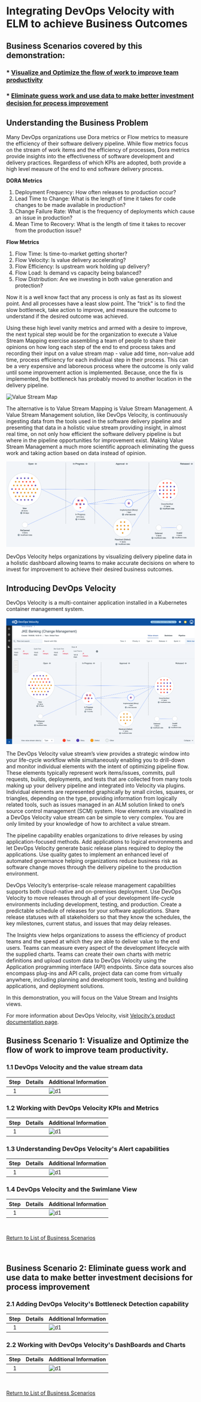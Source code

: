 # Integrating DevOps Velocity with ELM to achieve Business Outcomes

## Business Scenarios covered by this demonstration:
### * [Visualize and Optimize the flow of work to improve team productivity](#business-scenario-1-visualize-and-optimize-the-flow-of-work-to-improve-team-productivity)
### * [Eliminate guess work and use data to make better investment decision for process improvement](#business-scenario-2-eliminate-guess-work-and-use-data-to-make-better-investment-decisions-for-process-improvement)


## Understanding the Business Problem

Many DevOps organizations use Dora metrics or Flow metrics to measure the efficiency of their software delivery pipeline. While flow metrics focus on the stream of work items and the efficiency of processes, Dora metrics provide insights into the effectiveness of software development and delivery practices. Regardless of which KPIs are adopted, both provide a high level measure of the end to end software delivery process.

**DORA Metrics**

1. Deployment Frequency: How often releases to production occur?
2. Lead Time to Change: What is the length of time it takes for code changes to be made available in production?
3. Change Failure Rate: What is the frequency of deployments which cause an issue in production?
4. Mean Time to Recovery: What is the length of time it takes to recover from the production issue?

**Flow Metrics**

1. Flow Time: Is time-to-market getting shorter?
2. Flow Velocity: Is value delivery accelerating? 
3. Flow Efficiency: Is upstream work holding up delivery?
4. Flow Load: Is demand vs capacity being balanced?
5. Flow Distribution: Are we investing in both value generation and protection?

Now it is a well know fact that any process is only as fast as its slowest point. And all processes have a least slow point. The "trick" is to find the slow bottleneck, take action to improve, and measure the outcome to understand if the desired outcome was achieved.

Using these high level vanity metrics and armed with a desire to improve, the next typical step would be for the organization to execute a Value Stream Mapping exercise assembling a team of people to share their opinions on how long each step of the end to end process takes and recording their input on a value stream map - value add time, non-value add time, process efficiency for each individual step in their process. This can be a very expensive and laboreous process where the outcome is only valid until some improvement action is implemented. Because, once the fix is implemented, the bottleneck has probably moved to another location in the delivery pipeline.

![Value Stream Map](media/velocity_stream_map.png)

The alternative is to Value Stream Mapping is Value Stream Management. A Value Stream Management solution, like DevOps Velocity, is continuously ingesting data from the tools used in the software delivery pipeline and presenting that data in a holistic value stream providing insight, in almost real time, on not only how efficient the software delivery pipeline is but where in the pipeline opportunities for improvement exist. Making Value Stream Management a much more scientific approach eliminating the guess work and taking action based on data instead of opinion.

![Value Stream](media/value_stream.png)

DevOps Velocity helps organizations by visualizing delivery pipeline data in a holistic dashboard allowing teams to make accurate decisions on where to invest for improvement to achieve their desired business outcomes.

## Introducing DevOps Velocity

DevOps Velocity is a multi-container application installed in a Kubernetes container management system. 
<br/><br/>![Velocity Value Stream screenshot](media/velocity_overview.png)

The DevOps Velocity value stream’s view provides a strategic window into your life-cycle workflow while simultaneously enabling you to drill-down and monitor individual elements with the intent of optimizing pipeline flow. These elements typically represent work items/issues, commits, pull requests, builds, deployments, and tests that are collected from many tools making up your delivery pipeline and integrated into Velocity via plugins. Individual elements are represented graphically by small circles, squares, or triangles, depending on the type, providing information from logically related tools, such as issues managed in an ALM solution linked to one’s source control management (SCM) system. How elements are visualized in a DevOps Velocity value stream can be simple to very complex. You are only limited by your knowledge of how to architect a value stream.

The pipeline capability enables organizations to drive releases by using application-focused methods. Add applications to logical environments and let DevOps Velocity generate basic release plans required to deploy the applications. Use quality gates to implement an enhanced level of automated governance helping organizations reduce business risk as software change moves through the delivery pipeline to the production environment.

DevOps Velocity’s enterprise-scale release management capabilities supports both cloud-native and on-premises deployment. Use DevOps Velocity to move releases through all of your development life-cycle environments including development, testing, and production. Create a predictable schedule of releases for your software applications. Share release statuses with all stakeholders so that they know the schedules, the key milestones, current status, and issues that may delay releases.

The Insights view helps organizations to assess the efficiency of product teams and the speed at which they are able to deliver value to the end users. Teams can measure every aspect of the development lifecycle with the supplied charts. Teams can create their own charts with metric definitions and upload custom data to DevOps Velocity using the Application programming interface (API) endpoints. Since data sources also encompass plug-ins and API calls, project data can come from virtually anywhere, including planning and development tools, testing and building applications, and deployment solutions.

In this demonstration, you will focus on the Value Stream and Insights views.

For more information about DevOps Velocity, visit [Velocity's product documentation page](https://www.ibm.com/docs/en/devops-velocity/5.1.0?topic=high-level-overview).

## Business Scenario 1: Visualize and Optimize the flow of work to improve team productivity.

### 1.1 DevOps Velocity and the value stream data

| **Step** | **Details**  | **Additional Information** |
|:-------------:|:------------- |:------------- |
| 1 |   | <img src="media/d1.png" alt="d1" style="width:50%; height:auto;"> |

### 1.2 Working with DevOps Velocity KPIs and Metrics

| **Step** | **Details**  | **Additional Information** |
|:-------------:|:------------- |:------------- |
| 1 |   | <img src="media/d1.png" alt="d1" style="width:50%; height:auto;"> |

### 1.3 Understanding DevOps Velocity's Alert capabilities

| **Step** | **Details**  | **Additional Information** |
|:-------------:|:------------- |:------------- |
| 1 |   | <img src="media/d1.png" alt="d1" style="width:50%; height:auto;"> |

### 1.4 DevOps Velocity and the Swimlane View

| **Step** | **Details**  | **Additional Information** |
|:-------------:|:------------- |:------------- |
| 1 |   | <img src="media/d1.png" alt="d1" style="width:50%; height:auto;"> |

<br/>

[Return to List of Business Scenarios](#integrating-devops-velocity-with-elm-to-achieve-business-outcomes)

<br/>

## Business Scenario 2: Eliminate guess work and use data to make better investment decisions for process improvement

### 2.1 Adding DevOps Velocity's Bottleneck Detection capability

| **Step** | **Details**  | **Additional Information** |
|:-------------:|:------------- |:------------- |
| 1 |   | <img src="media/d1.png" alt="d1" style="width:50%; height:auto;"> |

### 2.2 Working with DevOps Velocity's DashBoards and Charts

| **Step** | **Details**  | **Additional Information** |
|:-------------:|:------------- |:------------- |
| 1 |   | <img src="media/d1.png" alt="d1" style="width:50%; height:auto;"> |

<br/>

[Return to List of Business Scenarios](#integrating-devops-velocity-with-elm-to-achieve-business-outcomes)